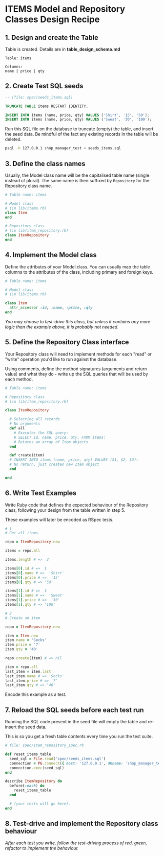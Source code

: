 # ITEMS Model and Repository Classes Design Recipe

## 1. Design and create the Table

Table is created. Details are in **table_design_schema.md**

```
Table: items

Columns:
name | price | qty
```

## 2. Create Test SQL seeds

```sql
-- (file: spec/seeds_items.sql)

TRUNCATE TABLE items RESTART IDENTITY; 

INSERT INTO items (name, price, qty) VALUES ('Shirt', '15', '50');
INSERT INTO items (name, price, qty) VALUES ('Sweat', '30', '100');
```

Run this SQL file on the database to truncate (empty) the table, and insert the seed data. Be mindful of the fact any existing records in the table will be deleted.

```bash
psql -h 127.0.0.1 shop_manager_test < seeds_items.sql
```

## 3. Define the class names

Usually, the Model class name will be the capitalised table name (single instead of plural). The same name is then suffixed by `Repository` for the Repository class name.

```ruby
# Table name: items

# Model class
# (in lib/items.rb)
class Item
end

# Repository class
# (in lib/item_repository.rb)
class ItemRepository
end
```

## 4. Implement the Model class

Define the attributes of your Model class. You can usually map the table columns to the attributes of the class, including primary and foreign keys.

```ruby
# Table name: items

# Model class
# (in lib/items.rb)

class Item
  attr_accessor :id, :name, :price, :qty
end
```

*You may choose to test-drive this class, but unless it contains any more logic than the example above, it is probably not needed.*

## 5. Define the Repository Class interface

Your Repository class will need to implement methods for each "read" or "write" operation you'd like to run against the database.

Using comments, define the method signatures (arguments and return value) and what they do - write up the SQL queries that will be used by each method.

```ruby
# Table name: items

# Repository class
# (in lib/item_repository.rb)

class ItemRepository

  # Selecting all records
  # No arguments
  def all
    # Executes the SQL query:
    # SELECT id, name, price, qty, FROM items;
    # Returns an array of Item objects.
  end

  def create(item)
  # INSERT INTO items (name, price, qty) VALUES ($1, $2, $3);
  # No return, just creates new Item object
  end

end
```

## 6. Write Test Examples

Write Ruby code that defines the expected behaviour of the Repository class, following your design from the table written in step 5.

These examples will later be encoded as RSpec tests.

```ruby
# 1
# Get all items

repo = ItemRepository.new

items = repo.all

items.length # =>  2

items[0].id # =>  1
items[0].name # =>  'Shirt'
items[0].price # =>  '15'
items[0].qty # => '50'

items[1].id # =>  1
items[1].name # =>  'Sweat'
items[1].price # =>  '30'
items[1].qty # => '100'

# 2
# Create an item

repo = ItemRepository.new

item = Item.new
item.name = 'Socks'
item.price = '7'
item.qty = '40'

repo.create(item) # => nil

item = repo.all
last_item = item.last
last_item.name # => 'Socks'
last_item.price # => '7'
last_item.qty # => '40'
```

Encode this example as a test.

## 7. Reload the SQL seeds before each test run

Running the SQL code present in the seed file will empty the table and re-insert the seed data.

This is so you get a fresh table contents every time you run the test suite.

```ruby
# file: spec/item_repository_spec.rb

def reset_items_table
  seed_sql = File.read('spec/seeds_items.sql')
  connection = PG.connect({ host: '127.0.0.1', dbname: 'shop_manager_test' })
  connection.exec(seed_sql)
end

describe ItemRepository do
  before(:each) do 
    reset_items_table
  end

  # (your tests will go here).
end
```

## 8. Test-drive and implement the Repository class behaviour

_After each test you write, follow the test-driving process of red, green, refactor to implement the behaviour._
